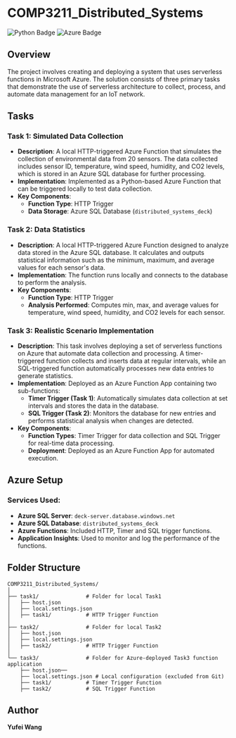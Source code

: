 # COMP3211_Distributed_Systems

![Python Badge](https://img.shields.io/badge/Language-Python-blue) ![Azure Badge](https://img.shields.io/badge/Platform-Azure-blue)

## Overview

The project involves creating and deploying a system that uses serverless functions in Microsoft Azure. The solution consists of three primary tasks that demonstrate the use of serverless architecture to collect, process, and automate data management for an IoT network.

## Tasks

### Task 1: Simulated Data Collection
- **Description**: A local HTTP-triggered Azure Function that simulates the collection of environmental data from 20 sensors. The data collected includes sensor ID, temperature, wind speed, humidity, and CO2 levels, which is stored in an Azure SQL database for further processing.
- **Implementation**: Implemented as a Python-based Azure Function that can be triggered locally to test data collection.
- **Key Components**:
  - **Function Type**: HTTP Trigger
  - **Data Storage**: Azure SQL Database (`distributed_systems_deck`)

### Task 2: Data Statistics
- **Description**: A local HTTP-triggered Azure Function designed to analyze data stored in the Azure SQL database. It calculates and outputs statistical information such as the minimum, maximum, and average values for each sensor's data.
- **Implementation**: The function runs locally and connects to the database to perform the analysis.
- **Key Components**:
  - **Function Type**: HTTP Trigger
  - **Analysis Performed**: Computes min, max, and average values for temperature, wind speed, humidity, and CO2 levels for each sensor.

### Task 3: Realistic Scenario Implementation
- **Description**: This task involves deploying a set of serverless functions on Azure that automate data collection and processing. A timer-triggered function collects and inserts data at regular intervals, while an SQL-triggered function automatically processes new data entries to generate statistics.
- **Implementation**: Deployed as an Azure Function App containing two sub-functions:
  - **Timer Trigger (Task 1)**: Automatically simulates data collection at set intervals and stores the data in the database.
  - **SQL Trigger (Task 2)**: Monitors the database for new entries and performs statistical analysis when changes are detected.
- **Key Components**:
  - **Function Types**: Timer Trigger for data collection and SQL Trigger for real-time data processing.
  - **Deployment**: Deployed as an Azure Function App for automated execution.

## Azure Setup

### Services Used:
- **Azure SQL Server**: `deck-server.database.windows.net`
- **Azure SQL Database**: `distributed_systems_deck`
- **Azure Functions**: Included HTTP, Timer and SQL trigger functions.
- **Application Insights**: Used to monitor and log the performance of the functions.

## Folder Structure

```plaintext
COMP3211_Distributed_Systems/
│
├── task1/               # Folder for local Task1
│   ├── host.json
│   ├── local.settings.json
│   ├── task1/           # HTTP Trigger Function
│
├── task2/               # Folder for local Task2
│   ├── host.json
│   ├── local.settings.json
│   ├── task2/           # HTTP Trigger Function
│
└── task3/               # Folder for Azure-deployed Task3 function application
    ├── host.json── 
    ├── local.settings.json # Local configuration (excluded from Git)
    ├── task1/           # Timer Trigger Function
    ├── task2/           # SQL Trigger Function
```

## Author
**Yufei Wang**
